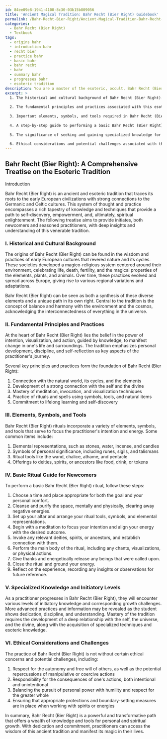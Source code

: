 ```yaml
---
id: 84ee09e8-1941-4100-8c30-03b15b809056
title: 'Ancient Magical Tradition: Bahr Recht (Bier Right) Guidebook'
permalink: /Bahr-Recht-Bier-Right/Ancient-Magical-Tradition-Bahr-Recht-Bier-Right-Guidebook/
categories:
  - Bahr Recht (Bier Right)
  - Textbook
tags:
  - origins bahr
  - introduction bahr
  - recht bier
  - practice bahr
  - basic bahr
  - bahr recht
  - bahr
  - summary bahr
  - progresses bahr
  - esoteric tradition
description: You are a master of the esoteric, occult, Bahr Recht (Bier Right) and education, you have written many textbooks on the subject in ways that provide students with rich and deep understanding of the subject. You are being asked to write textbook-like sections on a topic and you do it with full context, explainability, and reliability in accuracy to the true facts of the topic at hand, in a textbook style that a student would easily be able to learn from, in a rich, engaging, and contextual way. Always include relevant context (such as formulas and history), related concepts, and in a way that someone can gain deep insights from.
excerpt: >
  1. The historical and cultural background of Bahr Recht (Bier Right).
  
  2. The fundamental principles and practices associated with this esoteric tradition.
  
  3. Important elements, symbols, and tools required in Bahr Recht (Bier Right) rituals.
  
  4. A step-by-step guide to performing a basic Bahr Recht (Bier Right) ritual or spell for newcomers.
  
  5. The significance of seeking and gaining specialized knowledge for advanced practitioners, including the differences between various initiatory levels.
  
  6. Ethical considerations and potential challenges associated with the practice of Bahr Recht (Bier Right).
---
```



## Bahr Recht (Bier Right): A Comprehensive Treatise on the Esoteric Tradition

Introduction

Bahr Recht (Bier Right) is an ancient and esoteric tradition that traces its roots to the early European civilizations with strong connections to the Germanic and Celtic cultures. This system of thought and practice encompasses a rich tapestry of knowledge and techniques that provide a path to self-discovery, empowerment, and, ultimately, spiritual enlightenment. The following treatise aims to provide initiates, both newcomers and seasoned practitioners, with deep insights and understanding of this venerable tradition.

### I. Historical and Cultural Background

The origins of Bahr Recht (Bier Right) can be found in the wisdom and practices of early European cultures that revered nature and its cycles. These societies developed a magico-religious system centered around their environment, celebrating life, death, fertility, and the magical properties of the elements, plants, and animals. Over time, these practices evolved and spread across Europe, giving rise to various regional variations and adaptations.

Bahr Recht (Bier Right) can be seen as both a synthesis of these diverse elements and a unique path in its own right. Central to the tradition is the concept of balance and harmony with the environment and the cosmos, acknowledging the interconnectedness of everything in the universe.

### II. Fundamental Principles and Practices

At the heart of Bahr Recht (Bier Right) lies the belief in the power of intention, visualization, and action, guided by knowledge, to manifest change in one's life and surroundings. The tradition emphasizes personal development, discipline, and self-reflection as key aspects of the practitioner's journey.

Several key principles and practices form the foundation of Bahr Recht (Bier Right):

1. Connection with the natural world, its cycles, and the elements
2. Development of a strong connection with the self and the divine
3. Mastery of meditation, invocation, and visualization techniques
4. Practice of rituals and spells using symbols, tools, and natural items
5. Commitment to lifelong learning and self-discovery

### III. Elements, Symbols, and Tools

Bahr Recht (Bier Right) rituals incorporate a variety of elements, symbols, and tools that serve to focus the practitioner's intention and energy. Some common items include:

1. Elemental representations, such as stones, water, incense, and candles
2. Symbols of personal significance, including runes, sigils, and talismans
3. Ritual tools like the wand, chalice, athame, and pentacle
4. Offerings to deities, spirits, or ancestors like food, drink, or tokens

### IV. Basic Ritual Guide for Newcomers

To perform a basic Bahr Recht (Bier Right) ritual, follow these steps:

1. Choose a time and place appropriate for both the goal and your personal comfort.
2. Cleanse and purify the space, mentally and physically, clearing away negative energies.
3. Set up your altar and arrange your ritual tools, symbols, and elemental representations.
4. Begin with a meditation to focus your intention and align your energy with the desired outcome.
5. Invoke any relevant deities, spirits, or ancestors, and establish connection with them.
6. Perform the main body of the ritual, including any chants, visualizations, or physical actions.
7. Give thanks and energetically release any beings that were called upon.
8. Close the ritual and ground your energy.
9. Reflect on the experience, recording any insights or observations for future reference.

### V. Specialized Knowledge and Initiatory Levels

As a practitioner progresses in Bahr Recht (Bier Right), they will encounter various levels of initiatory knowledge and corresponding growth challenges. More advanced practices and information may be revealed as the student shows dedication, discipline, and understanding. Mastery of the tradition requires the development of a deep relationship with the self, the universe, and the divine, along with the acquisition of specialized techniques and esoteric knowledge.

### VI. Ethical Considerations and Challenges

The practice of Bahr Recht (Bier Right) is not without certain ethical concerns and potential challenges, including:

1. Respect for the autonomy and free will of others, as well as the potential repercussions of manipulative or coercive actions
2. Responsibility for the consequences of one's actions, both intentional and unintentional
3. Balancing the pursuit of personal power with humility and respect for the greater whole
4. Ensuring that appropriate protections and boundary-setting measures are in place when working with spirits or energies

In summary, Bahr Recht (Bier Right) is a powerful and transformative path that offers a wealth of knowledge and tools for personal and spiritual growth. With dedication and commitment, practitioners can access the wisdom of this ancient tradition and manifest its magic in their lives.
